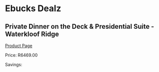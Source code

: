 
# Ebucks Dealz
## Private Dinner on the Deck & Presidential Suite - Waterkloof Ridge
[Product Page](https://www.ebucks.com/web/shop/productSelected.do?prodId=370804475&catId=714893646)

Price: R6469.00

Savings: 


	
